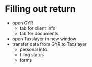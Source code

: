 # Filling out return
- open GYR
  - tab for client info
  - tab for documents
- open Taxslayer in new window
- transfer data from GYR to Taxslayer
  - personal info
  - filing status
  - forms


